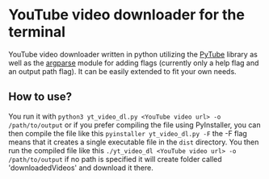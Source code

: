 # YouTube video downloader for the terminal

YouTube video downloader written in python utilizing the [PyTube](https://pytube.io/en/latest/) library as well as the [argparse](https://docs.python.org/3/library/argparse.html) module for adding flags (currently only a help flag and an output path flag). It can be easily extended to fit your own needs.

## How to use?

You run it with `python3 yt_video_dl.py <YouTube video url> -o /path/to/output` or if you prefer compiling the file using PyInstaller, you can then compile the file like this `pyinstaller yt_video_dl.py -F` the -F flag means that it creates a single executable file in the `dist` directory. You then run the compiled file like this `./yt_video_dl <YouTube video url> -o /path/to/output` if no path is specified it will create folder called 'downloadedVideos' and download it there.
